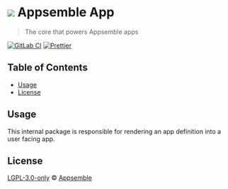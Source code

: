 # ![](https://gitlab.com/appsemble/appsemble/-/raw/0.32.1-test.10/config/assets/logo.svg) Appsemble App

> The core that powers Appsemble apps

[![GitLab CI](https://gitlab.com/appsemble/appsemble/badges/0.32.1-test.10/pipeline.svg)](https://gitlab.com/appsemble/appsemble/-/releases/0.32.1-test.10)
[![Prettier](https://img.shields.io/badge/code_style-prettier-ff69b4.svg)](https://prettier.io)

## Table of Contents

- [Usage](#usage)
- [License](#license)

## Usage

This internal package is responsible for rendering an app definition into a user facing app.

## License

[LGPL-3.0-only](https://gitlab.com/appsemble/appsemble/-/blob/0.32.1-test.10/LICENSE.md) ©
[Appsemble](https://appsemble.com)
